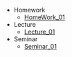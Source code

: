 - Homework
    - [HomeWork_01](HomeWork\HomeWork_01)
- Lecture
    - [Lecture_01](Lecture\Lecture_01)
- Seminar
    - [Seminar_01](Seminar\Seminar_01)
